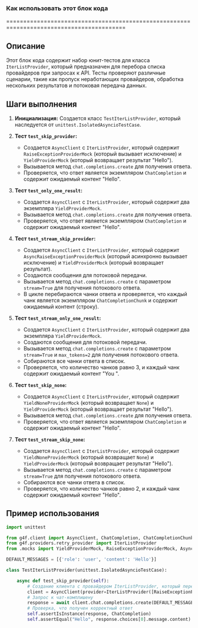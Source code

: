 ### Как использовать этот блок кода

=========================================================================================

Описание
-------------------------

Этот блок кода содержит набор юнит-тестов для класса `IterListProvider`, который предназначен для перебора списка провайдеров при запросах к API. Тесты проверяют различные сценарии, такие как пропуск неработающих провайдеров, обработка нескольких результатов и потоковая передача данных.

Шаги выполнения
-------------------------

1.  **Инициализация:** Создается класс `TestIterListProvider`, который наследуется от `unittest.IsolatedAsyncioTestCase`.

2.  **Тест `test_skip_provider`:**
    *   Создается `AsyncClient` с `IterListProvider`, который содержит `RaiseExceptionProviderMock` (который вызывает исключение) и `YieldProviderMock` (который возвращает результат "Hello").
    *   Вызывается метод `chat.completions.create` для получения ответа.
    *   Проверяется, что ответ является экземпляром `ChatCompletion` и содержит ожидаемый контент "Hello".

3.  **Тест `test_only_one_result`:**
    *   Создается `AsyncClient` с `IterListProvider`, который содержит два экземпляра `YieldProviderMock`.
    *   Вызывается метод `chat.completions.create` для получения ответа.
    *   Проверяется, что ответ является экземпляром `ChatCompletion` и содержит ожидаемый контент "Hello".

4.  **Тест `test_stream_skip_provider`:**
    *   Создается `AsyncClient` с `IterListProvider`, который содержит `AsyncRaiseExceptionProviderMock` (который асинхронно вызывает исключение) и `YieldProviderMock` (который возвращает результат).
    *   Создаются сообщения для потоковой передачи.
    *   Вызывается метод `chat.completions.create` с параметром `stream=True` для получения потокового ответа.
    *   В цикле перебираются чанки ответа и проверяется, что каждый чанк является экземпляром `ChatCompletionChunk` и содержит ожидаемый контент (строку).

5.  **Тест `test_stream_only_one_result`:**
    *   Создается `AsyncClient` с `IterListProvider`, который содержит два экземпляра `YieldProviderMock`.
    *   Создаются сообщения для потоковой передачи.
    *   Вызывается метод `chat.completions.create` с параметром `stream=True` и `max_tokens=2` для получения потокового ответа.
    *   Собираются все чанки ответа в список.
    *   Проверяется, что количество чанков равно 3, и каждый чанк содержит ожидаемый контент "You ".

6.  **Тест `test_skip_none`:**
    *   Создается `AsyncClient` с `IterListProvider`, который содержит `YieldNoneProviderMock` (который возвращает `None`) и `YieldProviderMock` (который возвращает результат "Hello").
    *   Вызывается метод `chat.completions.create` для получения ответа.
    *   Проверяется, что ответ является экземпляром `ChatCompletion` и содержит ожидаемый контент "Hello".

7.  **Тест `test_stream_skip_none`:**
    *   Создается `AsyncClient` с `IterListProvider`, который содержит `YieldNoneProviderMock` (который возвращает `None`) и `YieldProviderMock` (который возвращает результат "Hello").
    *   Вызывается метод `chat.completions.create` с параметром `stream=True` для получения потокового ответа.
    *   Собираются все чанки ответа в список.
    *   Проверяется, что количество чанков равно 2, и каждый чанк содержит ожидаемый контент "Hello".

Пример использования
-------------------------

```python
import unittest

from g4f.client import AsyncClient, ChatCompletion, ChatCompletionChunk
from g4f.providers.retry_provider import IterListProvider
from .mocks import YieldProviderMock, RaiseExceptionProviderMock, AsyncRaiseExceptionProviderMock, YieldNoneProviderMock

DEFAULT_MESSAGES = [{'role': 'user', 'content': 'Hello'}]

class TestIterListProvider(unittest.IsolatedAsyncioTestCase):

    async def test_skip_provider(self):
        # Создание клиента с провайдером IterListProvider, который перебирает RaiseExceptionProviderMock и YieldProviderMock
        client = AsyncClient(provider=IterListProvider([RaiseExceptionProviderMock, YieldProviderMock], False))
        # Запрос к чат-комплишену
        response = await client.chat.completions.create(DEFAULT_MESSAGES, "")
        # Проверка, что получен корректный ответ
        self.assertIsInstance(response, ChatCompletion)
        self.assertEqual("Hello", response.choices[0].message.content)